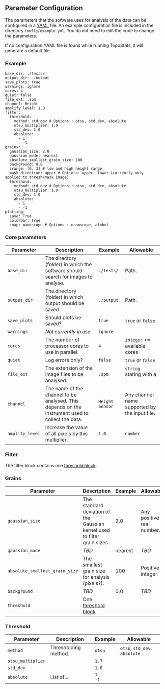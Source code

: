 ## Parameter Configuration

The parameters that the software uses for analysis of the data can be configured in a [YAML](https://yaml.org/) file. An example configuration file is included in the directory `config/example.yml`. You do not need to edit the code to change the parameters.

If no configuration YAML file is found while running TopoStats, it will generate a default file.

### Example

```{yaml}
base_dir: ./tests/
output_dir: ./output
save_plots: true
warnings: ignore
cores: 4
quiet: false
file_ext: .spm
channel: Height
amplify_level: 1.0
filter:
  threshold:
    method: std_dev # Options : otsu, std_dev, absolute
    otsu_multiplier: 1.0
    std_dev: 1.0
    absolute:
      - 1
      - -1
grains:
  gaussian_size: 2.0
  gaussian_mode: nearest
  absolute_smallest_grain_size: 100
  background: 0.0
  zrange: [0, 3] # low and high height range
  mask_direction: upper # Options: upper, lower (currently only applied to thresh+mask image)
  threshold:
    method: std_dev # Options : otsu, std_dev, absolute
    otsu_multiplier: 1.0
    std_dev: 1.0
    absolute:
      - 1
      - -1
plotting:
  save: True
  colorbar: True
  cmap: nanoscope # Options : nanoscope, afmhot
```

### Core parameters

| Parameter | Description | Example | Allowable |
| --- | --- | --- | --- |
| `base_dir` | The directory (folder) in which the software should search for images to analyse. | `./tests/` | Path. |
| `output_dir` | The directory (folder) in which output should be saved. | `./output` | Path. |
| `save_plots` | Should plots be saved? | `true` | `true` or `false` |
| `warnings` | *Not currently in use.* | `ignore` | |
| `cores` | The number of processor cores to use in parallel. | `4` | `integer` <= available cores |
| `quiet` | Log errors only? | `false` | `true` or `false` |
| `file_ext` | The extension of the image files to be analysed. | `.spm` | `string` staring with a `.` |
| `channel` | The name of the channel to be analysed. This depends on the instrument used to collect the data. | `Height Sensor` | Any channel name supported by the input file. |
| `amplify_level` | Increase the value of all pixels by this multiplier. | `1.0` | `number` |

### Filter

The filter block contains one [threshold block](#threshold).

### Grains

| Parameter | Description | Example | Allowable |
| --- | --- | --- | --- |
| `gaussian_size` | The standard deviation of the Gaussian kernel used to filter grain sizes | 2.0 | Any positive real number. |
| `gaussian_mode` | *TBD* | nearest | *TBD* |
| `absolute_smallest_grain_size` | The smallest grain size for analysis (pixels?). | 100 | Positive integer. |
| `background` | *TBD* | 0.0 | *TBD* |
| `threshold` | One [threshold block](#threshold) | | |

### Threshold

| Parameter | Description | Example | Allowable |
| --- | --- | --- | --- |
| `method` | Thresholding method. | `otsu` | `otsu`, `std_dev`, `absolute` |
| `otsu_multiplier` | | `1.7` | |
| `std_dev` | | `1.0` | |
| `absolute` | List of... | `1` <br/> `-1` | |

